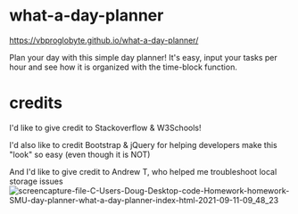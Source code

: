 # what-a-day-planner

https://vbproglobyte.github.io/what-a-day-planner/

Plan your day with this simple day planner!
It's easy, input your tasks per hour and see how it is organized with the time-block function.



# credits 

I'd like to give credit to Stackoverflow & W3Schools!

I'd also like to credit Bootstrap & jQuery for helping developers make this "look" so easy (even though it is NOT)

And I'd like to give credit to Andrew T, who helped me troubleshoot local storage issues![screencapture-file-C-Users-Doug-Desktop-code-Homework-homework-SMU-day-planner-what-a-day-planner-index-html-2021-09-11-09_48_23](https://user-images.githubusercontent.com/83515305/132951766-95694208-9f25-4232-9831-9fcdda59e73b.png)
